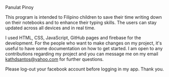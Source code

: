 Panulat Pinoy

This program is intended to Filipino children to save their time writing down on their notebooks and to enhance their typing skills. The users can stay updated across all  devices and in real time.

I used HTML, CSS, JavaScript, GitHub pages and firebase for the development. For the people who want to make changes on my project, it's useful to have some documentation on how to get started. I am open to any contributions regarding my project and you can message me on my email kathdsantos@yahoo.com for further questions.

Please log-out your facebook account before logging in my app. Thank you.
